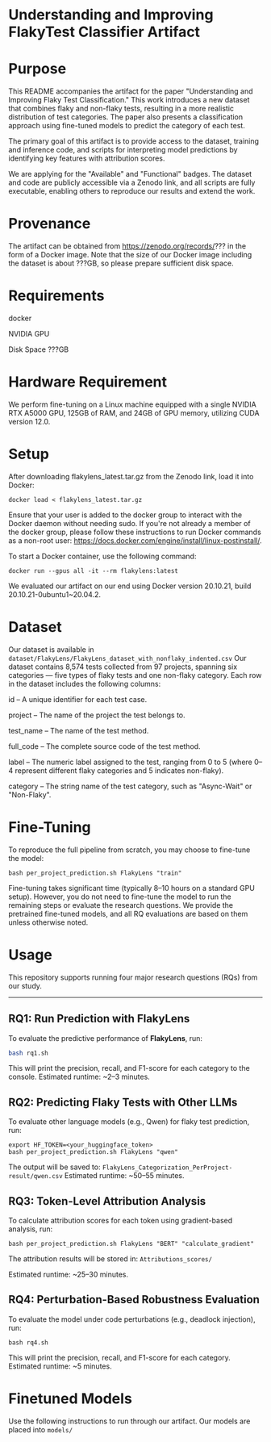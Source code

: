 # Understanding and Improving FlakyTest Classifier Artifact

# Purpose
This README accompanies the artifact for the paper "Understanding and Improving Flaky Test Classification." This work introduces a new dataset that combines flaky and non-flaky tests, resulting in a more realistic distribution of test categories. The paper also presents a classification approach using fine-tuned models to predict the category of each test.

The primary goal of this artifact is to provide access to the dataset, training and inference code, and scripts for interpreting model predictions by identifying key features with attribution scores.

We are applying for the "Available" and "Functional" badges. The dataset and code are publicly accessible via a Zenodo link, and all scripts are fully executable, enabling others to reproduce our results and extend the work.

# Provenance

The artifact can be obtained from https://zenodo.org/records/??? in the form of a Docker image. Note that the size of our Docker image including the dataset is about ???GB, so please prepare sufficient disk space.

# Requirements

docker

NVIDIA GPU

Disk Space ???GB


# Hardware Requirement

We perform fine-tuning on a Linux machine equipped with a single NVIDIA RTX A5000 GPU, 125GB of RAM, and 24GB of GPU memory, utilizing CUDA version 12.0.

# Setup 
After downloading flakylens_latest.tar.gz from the Zenodo link, load it into Docker:

```shell
docker load < flakylens_latest.tar.gz
```

Ensure that your user is added to the docker group to interact with the Docker daemon without needing sudo. If you're not already a member of the docker group, please follow these instructions to run Docker commands as a non-root user: https://docs.docker.com/engine/install/linux-postinstall/.

To start a Docker container, use the following command:

```shell
docker run --gpus all -it --rm flakylens:latest
```

We evaluated our artifact on our end using Docker version 20.10.21, build 20.10.21-0ubuntu1~20.04.2.

# Dataset

Our dataset is available in ```dataset/FlakyLens/FlakyLens_dataset_with_nonflaky_indented.csv```
Our dataset contains 8,574 tests collected from 97 projects, spanning six categories — five types of flaky tests and one non-flaky category. Each row in the dataset includes the following columns:

id – A unique identifier for each test case.

project – The name of the project the test belongs to.

test_name – The name of the test method.

full_code – The complete source code of the test method.

label – The numeric label assigned to the test, ranging from 0 to 5 (where 0–4 represent different flaky categories and 5 indicates non-flaky).

category – The string name of the test category, such as "Async-Wait" or "Non-Flaky".

# Fine-Tuning

To reproduce the full pipeline from scratch, you may choose to fine-tune the model:
```shell
bash per_project_prediction.sh FlakyLens "train"
```

Fine-tuning takes significant time (typically 8–10 hours on a standard GPU setup). However, you do not need to fine-tune the model to run the remaining steps or evaluate the research questions. We provide the pretrained fine-tuned models, and all RQ evaluations are based on them unless otherwise noted.

# Usage

This repository supports running four major research questions (RQs) from our study.

---

## RQ1: Run Prediction with FlakyLens

To evaluate the predictive performance of **FlakyLens**, run:

```bash
bash rq1.sh
```

This will print the precision, recall, and F1-score for each category to the console.
Estimated runtime: ~2–3 minutes.

## RQ2: Predicting Flaky Tests with Other LLMs
To evaluate other language models (e.g., Qwen) for flaky test prediction, run:

```shell
export HF_TOKEN=<your_huggingface_token>
bash per_project_prediction.sh FlakyLens "qwen"
```

The output will be saved to: ```FlakyLens_Categorization_PerProject-result/qwen.csv```
Estimated runtime: ~50–55 minutes.

## RQ3: Token-Level Attribution Analysis

To calculate attribution scores for each token using gradient-based analysis, run:
```shell
bash per_project_prediction.sh FlakyLens "BERT" "calculate_gradient"
```
The attribution results will be stored in: ```Attributions_scores/```

Estimated runtime: ~25–30 minutes.

## RQ4: Perturbation-Based Robustness Evaluation
To evaluate the model under code perturbations (e.g., deadlock injection), run:

```shell
bash rq4.sh
```
This will print the precision, recall, and F1-score for each category.
Estimated runtime: ~5 minutes.


# Finetuned Models

Use the following instructions to run through our artifact. Our models are placed into ```models/```

